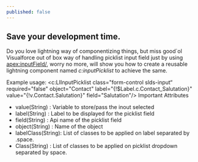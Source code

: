 ```yaml
---
published: false
---
```

## Save your development time.

Do you love lightning way of componentizing things, but miss good\`ol Visualforce out of box way of handling picklist input field just by using <apex:inputField/>, worry no more, will show you how to create a reusable lightning component named *c:inputPicklist* to achieve the same.


Example usage:
<c:LIInputPicklist class="form-control slds-input“ required="false" object="Contact"
                                   label="{!$Label.c.Contact_Salutation}" value="{!v.Contact.Salutation}"
                                   field="Salutation"/>
Important Attributes
- value(String)     : Variable to store/pass the inout selected
- label(String)     : Label to be displayed for the picklist field
- field(String)     : Api name of the picklist field
- object(String)    : Name of the object
- labelClass(String): List of classes to be applied on label separated by .space.
- Class(String)     : List of classes to be applied on picklist dropdown separated by space.


